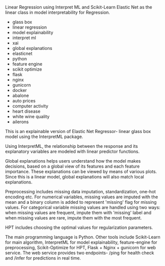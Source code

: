 Linear Regression using Interpret ML and Scikit-Learn Elastic Net as the linear class in model interpretability for Regression.

- glass box
- linear regression
- model explainability
- interpret ml
- xai
- global explanations
- elasticnet
- python
- feature engine
- scikit optimize
- flask
- nginx
- gunicorn
- docker
- abalone
- auto prices
- computer activity
- heart disease
- white wine quality
- ailerons

This is an explainable version of Elastic Net Regressor- linear glass box model using the InterpretML package.

Using InterpretML, the relationship between the response and its explanatory variables are modeled with linear predictor functions.

Global explanations helps users understand how the model makes decisions, based on a global view of its features and each feature importance. These explanations can be viewed by means of various plots.
Since this is a linear model, global explanations will also match local explanations.

Preprocessing includes missing data imputation, standardization, one-hot encoding etc. For numerical variables, missing values are imputed with the mean and a binary column is added to represent 'missing' flag for missing values. For categorical variable missing values are handled using two ways: when missing values are frequent, impute them with 'missing' label and when missing values are rare, impute them with the most frequent.

HPT includes choosing the optimal values for regularization parameters.

The main programming language is Python. Other tools include Scikit-Learn for main algorithm, InterpretML for model explainability, feature-engine for preprocessing, Scikit-Optimize for HPT, Flask + Nginx + gunicorn for web service. The web service provides two endpoints- /ping for health check and /infer for predictions in real time.
